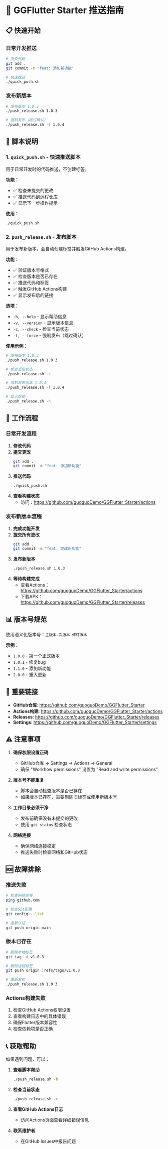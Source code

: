 # 🚀 GGFlutter Starter 推送指南

## 📋 快速开始

### 日常开发推送
```bash
# 提交代码
git add .
git commit -m "feat: 添加新功能"

# 快速推送
./quick_push.sh
```

### 发布新版本
```bash
# 发布版本 1.0.3
./push_release.sh 1.0.3

# 强制发布（跳过确认）
./push_release.sh -f 1.0.4
```

## 📝 脚本说明

### 1. `quick_push.sh` - 快速推送脚本
用于日常开发时的代码推送，不创建标签。

**功能：**
- ✅ 检查未提交的更改
- ✅ 推送代码到远程仓库
- ✅ 显示下一步操作提示

**使用：**
```bash
./quick_push.sh
```

### 2. `push_release.sh` - 发布脚本
用于发布新版本，会自动创建标签并触发GitHub Actions构建。

**功能：**
- ✅ 验证版本号格式
- ✅ 检查版本是否已存在
- ✅ 推送代码和标签
- ✅ 触发GitHub Actions构建
- ✅ 显示发布后的链接

**选项：**
- `-h, --help` - 显示帮助信息
- `-v, --version` - 显示版本信息
- `-c, --check` - 检查当前状态
- `-f, --force` - 强制发布（跳过确认）

**使用示例：**
```bash
# 发布版本 1.0.3
./push_release.sh 1.0.3

# 检查当前状态
./push_release.sh -c

# 强制发布版本 1.0.4
./push_release.sh -f 1.0.4

# 显示帮助
./push_release.sh -h
```

## 🔧 工作流程

### 日常开发流程
1. **修改代码**
2. **提交更改**
   ```bash
   git add .
   git commit -m "feat: 添加新功能"
   ```
3. **推送代码**
   ```bash
   ./quick_push.sh
   ```
4. **查看构建状态**
   - 访问：https://github.com/guoguoDemo/GGFlutter_Starter/actions

### 发布新版本流程
1. **完成功能开发**
2. **提交所有更改**
   ```bash
   git add .
   git commit -m "feat: 完成新功能"
   ```
3. **发布新版本**
   ```bash
   ./push_release.sh 1.0.3
   ```
4. **等待构建完成**
   - 查看Actions：https://github.com/guoguoDemo/GGFlutter_Starter/actions
   - 下载APK：https://github.com/guoguoDemo/GGFlutter_Starter/releases

## 📊 版本号规范

使用语义化版本号：`主版本.次版本.修订版本`

**示例：**
- `1.0.0` - 第一个正式版本
- `1.0.1` - 修复bug
- `1.1.0` - 添加新功能
- `2.0.0` - 重大更新

## 🔗 重要链接

- **GitHub仓库**: https://github.com/guoguoDemo/GGFlutter_Starter
- **Actions构建**: https://github.com/guoguoDemo/GGFlutter_Starter/actions
- **Releases**: https://github.com/guoguoDemo/GGFlutter_Starter/releases
- **Settings**: https://github.com/guoguoDemo/GGFlutter_Starter/settings

## ⚠️ 注意事项

1. **确保权限设置正确**
   - GitHub仓库 → Settings → Actions → General
   - 确保 "Workflow permissions" 设置为 "Read and write permissions"

2. **版本号不能重复**
   - 脚本会自动检查版本是否已存在
   - 如果版本已存在，需要删除旧标签或使用新版本号

3. **工作目录必须干净**
   - 发布前确保没有未提交的更改
   - 使用 `git status` 检查状态

4. **网络连接**
   - 确保网络连接稳定
   - 推送失败时检查网络和GitHub状态

## 🆘 故障排除

### 推送失败
```bash
# 检查网络连接
ping github.com

# 检查Git配置
git config --list

# 重新认证
git push origin main
```

### 版本已存在
```bash
# 删除本地标签
git tag -d v1.0.3

# 删除远程标签
git push origin :refs/tags/v1.0.3

# 重新发布
./push_release.sh 1.0.3
```

### Actions构建失败
1. 检查GitHub Actions权限设置
2. 查看构建日志中的具体错误
3. 确保Flutter版本兼容性
4. 检查依赖项是否正确

## 📞 获取帮助

如果遇到问题，可以：

1. **查看脚本帮助**
   ```bash
   ./push_release.sh -h
   ```

2. **检查当前状态**
   ```bash
   ./push_release.sh -c
   ```

3. **查看GitHub Actions日志**
   - 访问Actions页面查看详细错误信息

4. **联系维护者**
   - 在GitHub Issues中报告问题
